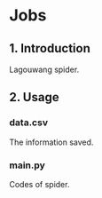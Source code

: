# Jobs

## 1. Introduction

Lagouwang spider.

## 2. Usage

### data.csv

The information saved.

### main.py

Codes of spider.

